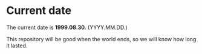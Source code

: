 # Current date

The current date is **1999.08.30.** (YYYY.MM.DD.)

This repository will be good when the world ends, so we will know how long it lasted.